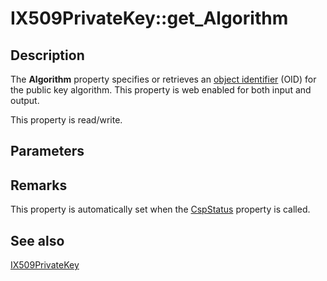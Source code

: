 # IX509PrivateKey::get_Algorithm

## Description

The **Algorithm** property specifies or retrieves an [object identifier](https://learn.microsoft.com/windows/desktop/SecGloss/o-gly) (OID) for the public key algorithm. This property is web enabled for both input and output.

This property is read/write.

## Parameters

## Remarks

This property is automatically set when the [CspStatus](https://learn.microsoft.com/windows/desktop/api/certenroll/nf-certenroll-ix509privatekey-get_cspstatus) property is called.

## See also

[IX509PrivateKey](https://learn.microsoft.com/windows/desktop/api/certenroll/nn-certenroll-ix509privatekey)